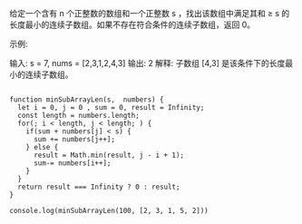 
给定一个含有 n 个正整数的数组和一个正整数 s ，找出该数组中满足其和 ≥ s 的长度最小的连续子数组。如果不存在符合条件的连续子数组，返回 0。

示例: 

输入: s = 7, nums = [2,3,1,2,4,3]
输出: 2
解释: 子数组 [4,3] 是该条件下的长度最小的连续子数组。

```

function minSubArrayLen(s,  numbers) {
  let i = 0, j = 0 , sum = 0, result = Infinity;
  const length = numbers.length;
  for(; i < length, j < length; ) {
    if(sum + numbers[j] < s) {
      sum += numbers[j++];
    } else {
      result = Math.min(result, j - i + 1);
      sum-= numbers[i++];
    }
  }
  return result === Infinity ? 0 : result;
}

console.log(minSubArrayLen(100, [2, 3, 1, 5, 2]))


```

